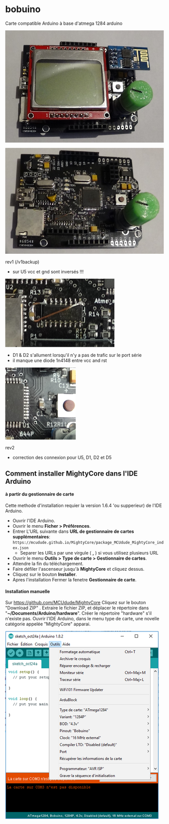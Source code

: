 # bobuino
Carte compatible Arduino à base d'atmega 1284 arduino

![](IMG/bobuino1.jpg)

![](IMG/bobuino2.jpg)

rev1 (/v1backup)
- sur U5 vcc et gnd sont inversés !!!

![](IMG/err1.PNG)
- D1 & D2 s'allument lorsqu'il n'y a pas de trafic sur le port série
- il manque une diode 1n4148 entre vcc and rst

![](IMG/err2.PNG)

rev2 
- correction des connexion pour U5, D1, D2 et D5

## Comment installer MightyCore dans l'IDE Arduino
#### à partir du gestionnaire de carte
Cette methode d'installation requier la version 1.6.4 'ou supperieur) de l'IDE Arduino.
* Ouvrir l'IDE Arduino.
* Ouvrir le menu **Ficher > Préférences**.
* Entrer L'URL suivante dans **URL de gestionnaire de cartes supplémentaires**: `https://mcudude.github.io/MightyCore/package_MCUdude_MightyCore_index.json`
  * Separer les URLs par une virgule ( **,** ) si vous utilisez plusieurs URL
* Ouvrir le menu **Outils > Type de carte > Gestionnaire de cartes**.
* Attendre la fin du téléchargement.
* Faire défiler l'ascenseur jusqu'à **MightyCore** et cliquez dessus.
* Cliquez sur le bouton **Installer**.
* Apres l'installation Fermer la fenetre **Gestionnaire de carte**.

#### Installation manuelle
Sur https://github.com/MCUdude/MightyCore
Cliquez sur le bouton "Download ZIP" . Extraire le fichier ZIP, et déplacer le répertoire dans "**~/Documents/Arduino/hardware**". Créer le répertoire "hardware" s'il n'existe pas.
Ouvrir l'IDE Arduino, dans le menu type de carte, une novelle catégorie appelée "MightyCore" apparai.

![](IMG/ArduinoIDEBobuino.PNG)
